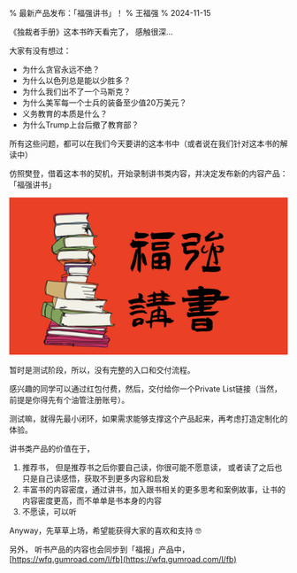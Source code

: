 % 最新产品发布：「福强讲书」！
% 王福强
% 2024-11-15

《独裁者手册》这本书昨天看完了， 感触很深...

大家有没有想过：

- 为什么贪官永远不绝？
- 为什么以色列总是能以少胜多？
- 为什么我们出不了一个马斯克？
- 为什么美军每一个士兵的装备至少值20万美元？
- 义务教育的本质是什么？
- 为什么Trump上台后撤了教育部？

所有这些问题，都可以在我们今天要讲的这本书中（或者说在我们针对这本书的解读中）

仿照樊登，借着这本书的契机，开始录制讲书类内容，并决定发布新的内容产品： 「福强讲书」

![](./images/fqjs.jpg)

暂时是测试阶段，所以，没有完整的入口和交付流程。

感兴趣的同学可以通过红包付费，然后，交付给你一个Private List链接（当然，前提是你得先有个油管注册账号）。

测试嘛，就得先最小闭环，如果需求能够支撑这个产品起来，再考虑打造定制化的体验。

讲书类产品的价值在于，

1. 推荐书， 但是推荐书之后你要自己读，你很可能不愿意读， 或者读了之后也只是自己读感悟，获取不到更多内容和启发
2. 丰富书的内容密度，通过讲书，加入跟书相关的更多思考和案例故事，让书的内容密度更高，而不单单是书本身的内容
3. 不愿读，可以听

Anyway，先草草上场，希望能获得大家的喜欢和支持 🤓

另外， 听书产品的内容也会同步到「福报」产品中，[https://wfq.gumroad.com/l/fb](https://wfq.gumroad.com/l/fb)








